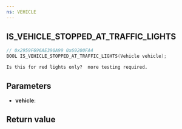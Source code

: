 ```yaml
---
ns: VEHICLE
---
```

## IS_VEHICLE_STOPPED_AT_TRAFFIC_LIGHTS

```c
// 0x2959F696AE390A99 0x69200FA4
BOOL IS_VEHICLE_STOPPED_AT_TRAFFIC_LIGHTS(Vehicle vehicle);
```

```
Is this for red lights only?  more testing required.
```

## Parameters
* **vehicle**: 

## Return value
